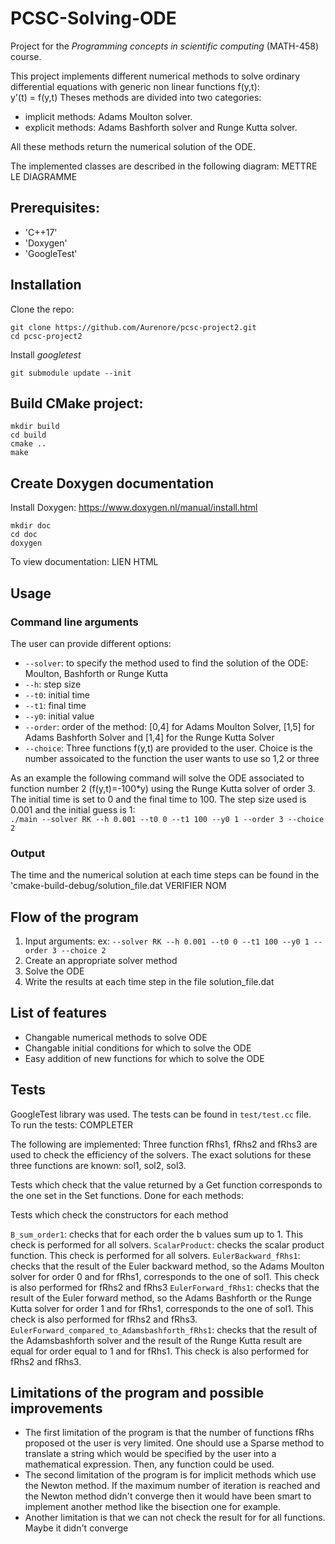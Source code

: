 # PCSC-Solving-ODE 
Project for the *Programming concepts in scientific computing* (MATH-458) course.

This project implements different numerical methods to solve ordinary differential equations with generic non linear functions f(y,t):   
y'(t) = f(y,t)
Theses methods are divided into two categories: 
* implicit methods: Adams Moulton solver.
* explicit methods:  Adams Bashforth solver and Runge Kutta solver.  

All these methods return the numerical solution of the ODE. 

The implemented classes are described in the following diagram: 
METTRE LE DIAGRAMME

## Prerequisites:
* 'C++17'
* 'Doxygen'
* 'GoogleTest'

## Installation

Clone the repo:
```
git clone https://github.com/Aurenore/pcsc-project2.git
cd pcsc-project2
```

Install *googletest*
```
git submodule update --init 
```

## Build CMake project:
```
mkdir build
cd build
cmake ..
make
```
## Create Doxygen documentation
Install Doxygen: https://www.doxygen.nl/manual/install.html
```
mkdir doc
cd doc
doxygen
```

To view documentation: LIEN HTML

## Usage
### Command line arguments
The user can provide different options:
* `--solver`: to specify the method used to find the solution of the ODE: Moulton, Bashforth or Runge Kutta
* `--h`: step size 
* `--t0`: initial time
* `--t1`: final time
* `--y0`: initial value
* `--order`: order of the method: [0,4] for Adams Moulton Solver, [1,5] for Adams Bashforth Solver and [1,4] for the Runge Kutta Solver
* `--choice`: Three functions f(y,t) are provided to the user. Choice is the number assoicated to the function the user wants to use so 1,2 or three

As an example the following command will solve the ODE associated to function number 2 (f(y,t)=-100*y) using the Runge Kutta solver of order 3. The initial time is set to 0 and the final time to 100. The step size used is 0.001 and the initial guess is 1:  
  `./main --solver RK --h 0.001 --t0 0 --t1 100 --y0 1 --order 3 --choice 2`

### Output
The time and the numerical solution at each time steps can be found in the 'cmake-build-debug/solution_file.dat VERIFIER NOM

## Flow of the program
1. Input arguments: ex: `--solver RK --h 0.001 --t0 0 --t1 100 --y0 1 --order 3 --choice 2`
2. Create an appropriate solver method
3. Solve the ODE 
4. Write the results at each time step in the file solution_file.dat

## List of features
* Changable numerical methods to solve ODE
* Changable initial conditions for which to solve the ODE
* Easy addition of new functions for which to solve the ODE

## Tests
GoogleTest library was used.
The tests can be found in `test/test.cc` file.  
To run the tests: COMPLETER

The following are implemented:
Three function fRhs1, fRhs2 and fRhs3 are used to check the efficiency of the solvers. The exact solutions for these three functions are known: sol1, sol2, sol3.

Tests which check that the value returned by a Get function corresponds to the one set in the Set functions. Done for each methods:

Tests which check the constructors for each method

`B_sum_order1`: checks that for each order the b values sum up to 1. This check is performed for all solvers.
`ScalarProduct`: checks the scalar product function. This check is performed for all solvers.
`EulerBackward_fRhs1`: checks that the result of the Euler backward method, so the Adams Moulton solver for order 0 and for fRhs1, corresponds to the one of sol1. This check is also performed for fRhs2 and fRhs3
`EulerForward_fRhs1`: checks that the result of the Euler forward method, so the Adams Bashforth or the Runge Kutta solver for order 1 and for fRhs1, corresponds to the one of sol1. This check is also performed for fRhs2 and fRhs3.
`EulerForward_compared_to_Adamsbashforth_fRhs1`: checks that the result of the Adamsbashforth solver and the result of the Runge Kutta result are equal for order equal to 1 and for fRhs1. This check is also performed for fRhs2 and fRhs3.

## Limitations of the program and possible improvements
* The first limitation of the program is that the number of functions fRhs proposed ot the user is very limited. One should use a Sparse method to translate a string which would be specified by the user into a mathematical expression. Then, any function could be used. 
* The second limitation of the program is for implicit methods which use the Newton method. If the maximum number of iteration is reached and the Newton method didn't converge then it would have been smart to implement another method like the bisection one for example. 
* Another limitation is that we can not check the result for for all functions. Maybe it didn't converge 













